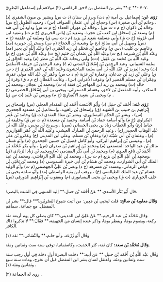 ٧٠٧ -** ع:** بشر بن المفضل بن لاحق الرقاشي (٢) مولاهم.أبو إسماعيل البَصْرِيّ.

**رَوَى عَن:** إسماعيل بن أمية (م دت) وبرد بْن سنان (د ت س) وبشير بن ميون الشقري (د) ، وحاتم بْن أَبي صغيرة (س) وحجاج بْن أَبي عثمان الصواف (س) ، وحميد الطويل (خ س) وخالد بْن ذكوان (خ م د ت س) ، وخالد بْن مهران الحذاء (خ م ت س) وداود بْن أَبي هند (م) وسعد بْن إسحاق ابن كعب بْن عجرة. وسَعِيد بْن إياس الجريري (خ م ت) وسَعِيد ابن أَبي عَرُوبَة (خ ت ق) وأبي مسلمة سَعِيد بْن يزيد (م د ت سي ق) وسلمة بْن علقمة (خ م دس) وسهيل بْن أَبي صالح (بخ م) وشعبة بْن الحجاج (م س) وصخر بْن جويرية (مد) وعاصم بن كليب (دس ق) وعاصم بْن مُحَمَّدِ بْن زيد العُمَري (م) وعَبْد اللَّهِ بْن بجير (مد) وعَبْد اللَّهِ بْن شبرمة (بخ ت) وعَبْد اللَّهِ بْن عثمان بْن خثيم (بخ ت) وعَبْد اللَّهِ بْن عون (خ م) وعَبد اللَّهِ بن مُحَمد بن عَقِيل (دت) وأبي ريحانة عَبْد اللَّهِ بْن مطر (م) وعبد الخالق بْن سلمة الشيباني. وعبد الرحمن بْن إِسْحَاقَ المدني (م ٤) وعبد الرحمن بْن حرملة الأَسلميّ (ت) وعبد العزيز بْن عَبْد اللَّهِ بْن أَبي سلمة الماجشون.وعُبَيد الله بْن عُمَر العُمَري (خ د س ق) وعلي بْن زيد بْن جدعان، وعمارة بْن غزية (م د ت س) وعُمَر بْن عَبْد الله مولى غفرة، وعِمْران بْن مسلم القصير (م) وعوف الأعرابي (س) ، وغالب القطان (خ م د ق) وقرة بْن خالد (ت) ومحمد بن زيد ابن المهاجر بْن قنفذ (د ت) ومحمد بْن عجلان، ومحمد بْن المنكدر، وأبيه المفضل بْن لاحق، وهشام الدستوائي، ويحيى بن أبي إِسْحَاق الحضرمي (خ م) ويحيى بْن سَعِيد الأَنْصارِيّ (خ م) ويونس بْن عُبَيد (ت س ق) .

**رَوَى عَنه:** أَحْمَد بْن حنبل (د) وأَبُو الأشعث أَحْمَد بْن المقدام العجلي (س) وإسحاق بن إِبْرَاهِيم بن حبيب بن الشهيد (ق) وإسحاق بْن راهويه، وإسماعيل بْن مسعود الجحدري (س) ، وبشر بْن الحكم النيسابوري، وبشر بْن معاذ العقدي (ت ق) وحامد بْن عُمَر البكراوي (خ م) وأَبُو أسامة حماد بْن أسامة. وحميد بْن مسعدة (م ت س ق) وخليفة بْن خياط (بخ) وأَبُو الخطاب زياد بن يحيى الحساني (سي) ، وسريج بْن يونس، وعَبْد الله بْن عَبْد الوهاب الحجبي (خ) ، وعبد الرحمن بْن المبارك العيشي، وعُبَيد اللَّه بْن عُمَر القواريري (م) ، وعثمان بْن أَبي شَيْبَة (م) وعفان بْن مسلم، وعلي ابن المديني (خ) وعَمْرو بْن علي (م) ، وعيسى بْن إبراهيم البركي، وأبو كامل فضيل بْن حسين الجحدري (م) وأَبُو غسان مالك بْن عبد الواحد المسمعي (م) ومحمد بْن إبراهيم بْن صدران (س) ، وأبو بكر مُحَمَّد بْن أَحْمَدَ بْن نافع العبدي (م) ومحمد بْن أَبي بَكْر المقدمي (م) ومحمد بْن زياد الزيادي (ق) ،ومحمد بْن عَبْدِ اللَّهِ بْن بزيع (م ت س) ، ومحمد بْن عَبْد اللَّهِ الرقاشي، ومحمد بْن عبد الملك بْن أَبي الشوارب، ومحمد بْن هشام بْن أَبي خيرة السدوسي (د) ومحمد بْن يَحْيَى بْن فياض الزماني، ومسدد بْن مسرهد (خ د) ونصر بْن عَلِيٍّ الجهضمي (م ت) وأَبُو الوليد هشام بْن عبد الملك الطيالسي (خ) ، ووهب ابن بقية الواسطي (مد) وأَبُو سلمة يحيى بْن خلف الجوباري (ت ق) ويحيى بْن يحيى النيسابوري (م) ويعقوب بْن إِبْرَاهِيم الدورقي (س) .

قال أَبُو بَكْر الأسدي،** عَنْ أَحْمَد بْن حنبل:** إليه المنتهى فِي التثبت بالبصرة.

**وَقَال معاوية بْن صالح:** قلت ليحيى بْن مَعِين: من أثبت شيوخ البَصْرِيّين؟** قال:** بشر بْن المفضل. مع جماعة، سماهم.

وَقَال مُحَمَّد بْن عبد الرحيم،** عَنْ عَلِيّ ابن المديني:** كان يصلي كل يوم أربعة مئة ركعة، ويصوم يوما، ويفطر يوما، وذكر عنده إنسان من الجهيمة،** فقَالَ:** لا تذكروا ذاك الكافر.

وَقَال أَبُو زُرْعَة. وأبو حاتم،** والنَّسَائي:** ثقة (١)

**وَقَال مُحَمَّد بْن سعد:** كان ثقة، كثر الحديث، وكانعثمانيا، توفي سنة ست وثمانين ومئة.

وَقَال عَبْد اللَّهِ بْن أَحْمَد بْن حنبل،** عَن أبيه:** دخلت البصرة أول دخلة فِي أول رجب سنة ست وثمانين ومئة، واعتقل لسان بشر ابن المفضل قبل أن نخرج، ومات سنة سبع وثمانين ومئة (١) .

روى له الجماعة (٢) .